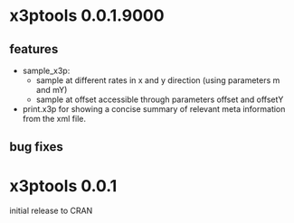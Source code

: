 # x3ptools 0.0.1.9000

## features

- sample_x3p: 
    - sample at different rates in x and y direction (using parameters m and mY)
    - sample at offset accessible through parameters offset and offsetY
- print.x3p for showing a concise summary of relevant meta information from the xml file. 

## bug fixes

# x3ptools 0.0.1

initial release to CRAN
